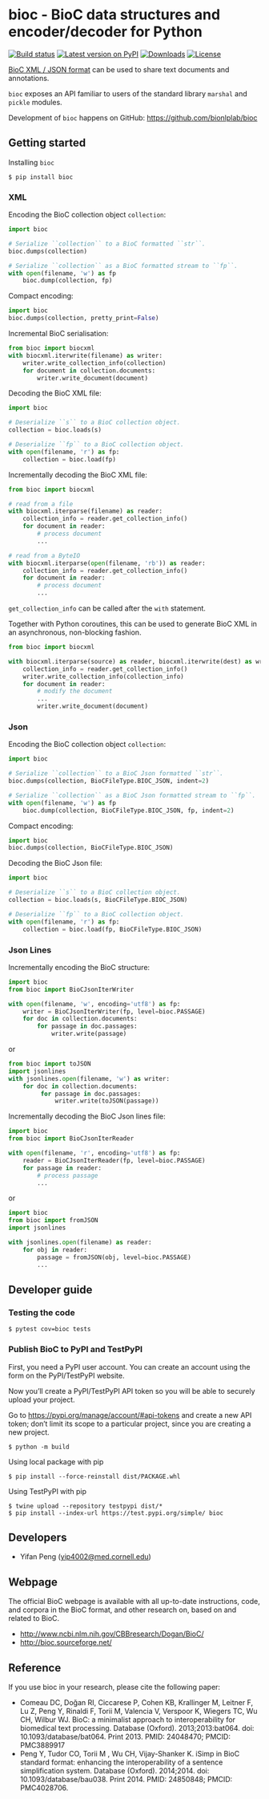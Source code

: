 # bioc - BioC data structures and encoder/decoder for Python

[![Build
status](https://github.com/bionlplab/bioc/workflows/bioc/badge.svg)](https://github.com/bionlplab/bioc/)
[![Latest version on
PyPI](https://img.shields.io/pypi/v/bioc.svg)](https://pypi.python.org/pypi/bioc)
[![Downloads](https://img.shields.io/pypi/dm/bioc.svg)](https://pypi.python.org/pypi/bioc)
[![License](https://img.shields.io/pypi/l/bioc.svg)](https://opensource.org/licenses/MIT)

[BioC XML / JSON format](http://bioc.sourceforge.net/) can be used to
share text documents and annotations.

`bioc` exposes an API familiar to users of the standard library
`marshal` and `pickle` modules.

Development of `bioc` happens on GitHub:
<https://github.com/bionlplab/bioc>

## Getting started

Installing `bioc`

```shell
$ pip install bioc
```

### XML

Encoding the BioC collection object `collection`:

```python
import bioc

# Serialize ``collection`` to a BioC formatted ``str``.
bioc.dumps(collection)

# Serialize ``collection`` as a BioC formatted stream to ``fp``.
with open(filename, 'w') as fp
    bioc.dump(collection, fp)
```

Compact encoding:

```python
import bioc
bioc.dumps(collection, pretty_print=False)
```

Incremental BioC serialisation:

```python
from bioc import biocxml
with biocxml.iterwrite(filename) as writer:
    writer.write_collection_info(collection)
    for document in collection.documents:
        writer.write_document(document)
```

Decoding the BioC XML file:

```python
import bioc

# Deserialize ``s`` to a BioC collection object.
collection = bioc.loads(s)

# Deserialize ``fp`` to a BioC collection object.
with open(filename, 'r') as fp:
    collection = bioc.load(fp)
```

Incrementally decoding the BioC XML file:

```python
from bioc import biocxml

# read from a file
with biocxml.iterparse(filename) as reader:
    collection_info = reader.get_collection_info()
    for document in reader:
        # process document
        ...

# read from a ByteIO
with biocxml.iterparse(open(filename, 'rb')) as reader:
    collection_info = reader.get_collection_info()
    for document in reader:
        # process document
        ...
```

`get_collection_info` can be called after the `with` statement.

Together with Python coroutines, this can be used to generate BioC XML
in an asynchronous, non-blocking fashion.

```python
from bioc import biocxml

with biocxml.iterparse(source) as reader, biocxml.iterwrite(dest) as writer:
    collection_info = reader.get_collection_info()
    writer.write_collection_info(collection_info)
    for document in reader:
        # modify the document
        ...
        writer.write_document(document)
```

### Json

Encoding the BioC collection object `collection`:

```python
import bioc

# Serialize ``collection`` to a BioC Json formatted ``str``.
bioc.dumps(collection, BioCFileType.BIOC_JSON, indent=2)

# Serialize ``collection`` as a BioC Json formatted stream to ``fp``.
with open(filename, 'w') as fp
    bioc.dump(collection, BioCFileType.BIOC_JSON, fp, indent=2)
```

Compact encoding:

```python
import bioc
bioc.dumps(collection, BioCFileType.BIOC_JSON)
```

Decoding the BioC Json file:

```python
import bioc

# Deserialize ``s`` to a BioC collection object.
collection = bioc.loads(s, BioCFileType.BIOC_JSON)

# Deserialize ``fp`` to a BioC collection object.
with open(filename, 'r') as fp:
    collection = bioc.load(fp, BioCFileType.BIOC_JSON)
```

### Json Lines

Incrementally encoding the BioC structure:

```python
import bioc
from bioc import BioCJsonIterWriter

with open(filename, 'w', encoding='utf8') as fp:
    writer = BioCJsonIterWriter(fp, level=bioc.PASSAGE)
    for doc in collection.documents:
        for passage in doc.passages:
            writer.write(passage)
```

or

```python
from bioc import toJSON
import jsonlines
with jsonlines.open(filename, 'w') as writer:
    for doc in collection.documents:
         for passage in doc.passages:
             writer.write(toJSON(passage))
```

Incrementally decoding the BioC Json lines file:

```python
import bioc
from bioc import BioCJsonIterReader

with open(filename, 'r', encoding='utf8') as fp:
    reader = BioCJsonIterReader(fp, level=bioc.PASSAGE)
    for passage in reader:
        # process passage
        ...
```

or

```python
import bioc
from bioc import fromJSON
import jsonlines

with jsonlines.open(filename) as reader:
    for obj in reader:
        passage = fromJSON(obj, level=bioc.PASSAGE)
        ...
```

## Developer guide

### Testing the code

```shell
$ pytest cov=bioc tests
```

### Publish BioC to PyPI and TestPyPI

First, you need a PyPI user account. You can create an account using the
form on the PyPI/TestPyPI website.

Now you’ll create a PyPI/TestPyPI API token so you will be able to
securely upload your project.

Go to <https://pypi.org/manage/account/#api-tokens> and create a new API
token; don’t limit its scope to a particular project, since you are
creating a new project.

```shell
$ python -m build
```

Using local package with pip

```shell
$ pip install --force-reinstall dist/PACKAGE.whl
```

Using TestPyPI with pip

```shell
$ twine upload --repository testpypi dist/*
$ pip install --index-url https://test.pypi.org/simple/ bioc
```

## Developers

  - Yifan Peng (<yip4002@med.cornell.edu>)

## Webpage

The official BioC webpage is available with all up-to-date instructions,
code, and corpora in the BioC format, and other research on, based on
and related to BioC.

  - <http://www.ncbi.nlm.nih.gov/CBBresearch/Dogan/BioC/>
  - <http://bioc.sourceforge.net/>

## Reference

If you use bioc in your research, please cite the following paper:

  - Comeau DC, Doğan RI, Ciccarese P, Cohen KB, Krallinger M, Leitner F, Lu Z, Peng Y, Rinaldi F, Torii M, 
    Valencia V, Verspoor K, Wiegers TC, Wu CH, Wilbur WJ. BioC: a minimalist approach to interoperability 
    for biomedical text processing. Database (Oxford). 2013;2013:bat064. doi: 10.1093/database/bat064. 
    Print 2013. PMID: 24048470; PMCID: PMC3889917
  - Peng Y, Tudor CO, Torii M , Wu CH, Vijay-Shanker K. iSimp in BioC standard format: enhancing the 
    interoperability of a sentence simplification system. Database (Oxford). 2014;2014. 
    doi: 10.1093/database/bau038. Print 2014. PMID: 24850848; PMCID: PMC4028706. 
